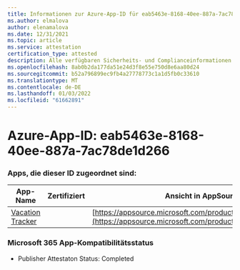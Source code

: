 ```yaml
---
title: Informationen zur Azure-App-ID für eab5463e-8168-40ee-887a-7ac78de1d266
ms.author: elmalova
author: elenamalova
ms.date: 12/31/2021
ms.topic: article
ms.service: attestation
certification_type: attested
description: Alle verfügbaren Sicherheits- und Complianceinformationen für eab5463e-8168-40ee-887a-7ac78de1d266.
ms.openlocfilehash: 8ab0b2da177da51e24d3f8e55e750d8e6aa80d24
ms.sourcegitcommit: b52a796899ec9fb4a27778773c1a1d5fb0c33610
ms.translationtype: MT
ms.contentlocale: de-DE
ms.lasthandoff: 01/03/2022
ms.locfileid: "61662891"
---
```

# <a name="azure-app-id-eab5463e-8168-40ee-887a-7ac78de1d266"></a>Azure-App-ID: eab5463e-8168-40ee-887a-7ac78de1d266


### <a name="apps-associated-with-this-id"></a>Apps, die dieser ID zugeordnet sind:
| **App-Name** | **Zertifiziert** | **Ansicht in AppSource** |
|--------------|---------------|-----------------------|
| [Vacation Tracker](https://docs.microsoft.com/microsoft-365-app-certification/forward/WA200002167) |  | [https://appsource.microsoft.com/product/office/WA200002167](https://appsource.microsoft.com/product/office/WA200002167) |

### <a name="microsoft-365-app-compliance-status"></a>Microsoft 365 App-Kompatibilitätsstatus
- Publisher Attestaton Status: Completed
